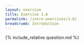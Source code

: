 ```yaml
---
layout: exercise
title: Exercise 1.8
permalink: /intro-exercises/1-8/
breadcrumb: Introduction
---
```


{% include_relative question.md %}
